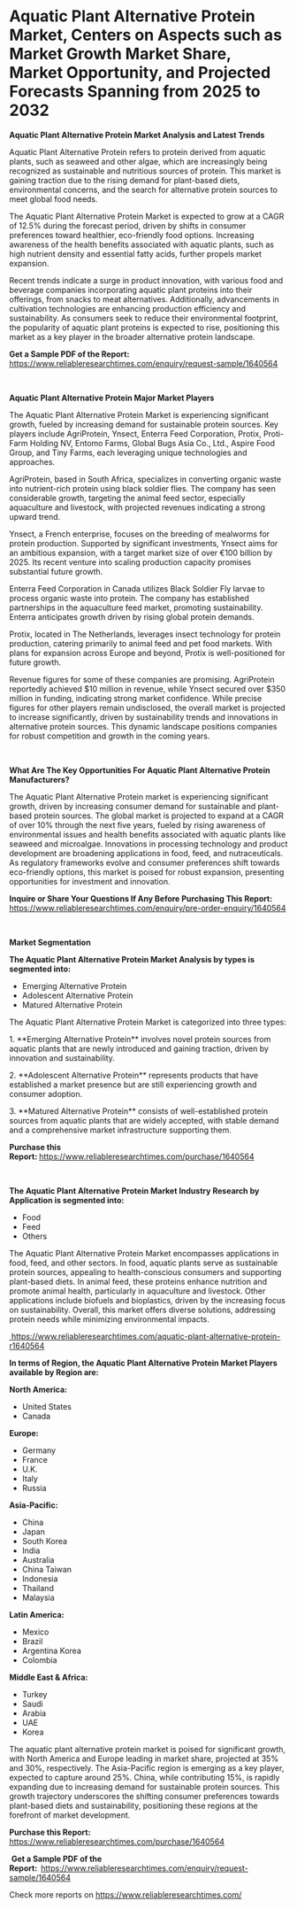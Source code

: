 <p><h1>Aquatic Plant Alternative Protein Market, Centers on Aspects such as Market Growth Market Share, Market Opportunity, and Projected Forecasts Spanning from 2025 to 2032</h1></p><p><strong>Aquatic Plant Alternative Protein Market Analysis and Latest Trends</strong></p>
<p><p>Aquatic Plant Alternative Protein refers to protein derived from aquatic plants, such as seaweed and other algae, which are increasingly being recognized as sustainable and nutritious sources of protein. This market is gaining traction due to the rising demand for plant-based diets, environmental concerns, and the search for alternative protein sources to meet global food needs.</p><p>The Aquatic Plant Alternative Protein Market is expected to grow at a CAGR of 12.5% during the forecast period, driven by shifts in consumer preferences toward healthier, eco-friendly food options. Increasing awareness of the health benefits associated with aquatic plants, such as high nutrient density and essential fatty acids, further propels market expansion. </p><p>Recent trends indicate a surge in product innovation, with various food and beverage companies incorporating aquatic plant proteins into their offerings, from snacks to meat alternatives. Additionally, advancements in cultivation technologies are enhancing production efficiency and sustainability. As consumers seek to reduce their environmental footprint, the popularity of aquatic plant proteins is expected to rise, positioning this market as a key player in the broader alternative protein landscape.</p></p>
<p><strong>Get a Sample PDF of the Report:&nbsp;</strong> <a href="https://www.reliableresearchtimes.com/enquiry/request-sample/1640564?utm_campaign=2304&utm_medium=2&utm_source=Github&utm_content=ia&utm_term=15022025&utm_id=aquatic-plant-alternative-protein">https://www.reliableresearchtimes.com/enquiry/request-sample/1640564</a></p>
<p>&nbsp;</p>
<p><strong>Aquatic Plant Alternative Protein Major Market Players</strong></p>
<p><p>The Aquatic Plant Alternative Protein Market is experiencing significant growth, fueled by increasing demand for sustainable protein sources. Key players include AgriProtein, Ynsect, Enterra Feed Corporation, Protix, Proti-Farm Holding NV, Entomo Farms, Global Bugs Asia Co., Ltd., Aspire Food Group, and Tiny Farms, each leveraging unique technologies and approaches.</p><p>AgriProtein, based in South Africa, specializes in converting organic waste into nutrient-rich protein using black soldier flies. The company has seen considerable growth, targeting the animal feed sector, especially aquaculture and livestock, with projected revenues indicating a strong upward trend. </p><p>Ynsect, a French enterprise, focuses on the breeding of mealworms for protein production. Supported by significant investments, Ynsect aims for an ambitious expansion, with a target market size of over €100 billion by 2025. Its recent venture into scaling production capacity promises substantial future growth.</p><p>Enterra Feed Corporation in Canada utilizes Black Soldier Fly larvae to process organic waste into protein. The company has established partnerships in the aquaculture feed market, promoting sustainability. Enterra anticipates growth driven by rising global protein demands.</p><p>Protix, located in The Netherlands, leverages insect technology for protein production, catering primarily to animal feed and pet food markets. With plans for expansion across Europe and beyond, Protix is well-positioned for future growth.</p><p>Revenue figures for some of these companies are promising. AgriProtein reportedly achieved $10 million in revenue, while Ynsect secured over $350 million in funding, indicating strong market confidence. While precise figures for other players remain undisclosed, the overall market is projected to increase significantly, driven by sustainability trends and innovations in alternative protein sources. This dynamic landscape positions companies for robust competition and growth in the coming years.</p></p>
<p>&nbsp;</p>
<p><strong>What Are The Key Opportunities For Aquatic Plant Alternative Protein Manufacturers?</strong></p>
<p><p>The Aquatic Plant Alternative Protein market is experiencing significant growth, driven by increasing consumer demand for sustainable and plant-based protein sources. The global market is projected to expand at a CAGR of over 10% through the next five years, fueled by rising awareness of environmental issues and health benefits associated with aquatic plants like seaweed and microalgae. Innovations in processing technology and product development are broadening applications in food, feed, and nutraceuticals. As regulatory frameworks evolve and consumer preferences shift towards eco-friendly options, this market is poised for robust expansion, presenting opportunities for investment and innovation.</p></p>
<p><strong>Inquire or Share Your Questions If Any Before Purchasing This Report:</strong> <a href="https://www.reliableresearchtimes.com/enquiry/pre-order-enquiry/1640564?utm_campaign=2304&utm_medium=2&utm_source=Github&utm_content=ia&utm_term=15022025&utm_id=aquatic-plant-alternative-protein">https://www.reliableresearchtimes.com/enquiry/pre-order-enquiry/1640564</a></p>
<p>&nbsp;</p>
<p><strong>Market Segmentation</strong></p>
<p><strong>The Aquatic Plant Alternative Protein Market Analysis by types is segmented into:</strong></p>
<p><ul><li>Emerging Alternative Protein</li><li>Adolescent Alternative Protein</li><li>Matured Alternative Protein</li></ul></p>
<p><p>The Aquatic Plant Alternative Protein Market is categorized into three types: </p><p>1. **Emerging Alternative Protein** involves novel protein sources from aquatic plants that are newly introduced and gaining traction, driven by innovation and sustainability. </p><p>2. **Adolescent Alternative Protein** represents products that have established a market presence but are still experiencing growth and consumer adoption. </p><p>3. **Matured Alternative Protein** consists of well-established protein sources from aquatic plants that are widely accepted, with stable demand and a comprehensive market infrastructure supporting them.</p></p>
<p><strong>Purchase this Report:&nbsp;</strong><a href="https://www.reliableresearchtimes.com/purchase/1640564?utm_campaign=2304&utm_medium=2&utm_source=Github&utm_content=ia&utm_term=15022025&utm_id=aquatic-plant-alternative-protein">https://www.reliableresearchtimes.com/purchase/1640564</a></p>
<p>&nbsp;</p>
<p><strong>The Aquatic Plant Alternative Protein Market Industry Research by Application is segmented into:</strong></p>
<p><ul><li>Food</li><li>Feed</li><li>Others</li></ul></p>
<p><p>The Aquatic Plant Alternative Protein Market encompasses applications in food, feed, and other sectors. In food, aquatic plants serve as sustainable protein sources, appealing to health-conscious consumers and supporting plant-based diets. In animal feed, these proteins enhance nutrition and promote animal health, particularly in aquaculture and livestock. Other applications include biofuels and bioplastics, driven by the increasing focus on sustainability. Overall, this market offers diverse solutions, addressing protein needs while minimizing environmental impacts.</p></p>
<p><a href="https://www.reliableresearchtimes.com/aquatic-plant-alternative-protein-r1640564?utm_campaign=2304&utm_medium=2&utm_source=Github&utm_content=ia&utm_term=15022025&utm_id=aquatic-plant-alternative-protein">&nbsp;https://www.reliableresearchtimes.com/aquatic-plant-alternative-protein-r1640564</a></p>
<p><strong>In terms of Region, the Aquatic Plant Alternative Protein Market Players available by Region are:</strong></p>
<p>
    <p> <strong> North America: </strong>
        <ul>
            <li>United States</li>
            <li>Canada</li>
        </ul>
        </p> 
    <p> <strong> Europe: </strong>
        <ul>
            <li>Germany</li>
            <li>France</li>
            <li>U.K.</li>
            <li>Italy</li>
            <li>Russia</li>
        </ul>
        </p> 
    <p> <strong> Asia-Pacific: </strong>
        <ul>
            <li>China</li>
            <li>Japan</li>
            <li>South Korea</li>
            <li>India</li>
            <li>Australia</li>
            <li>China Taiwan</li>
            <li>Indonesia</li>
            <li>Thailand</li>
            <li>Malaysia</li>
        </ul>
        </p> 
    <p> <strong> Latin America: </strong>
        <ul>
            <li>Mexico</li>
            <li>Brazil</li>
            <li>Argentina Korea</li>
            <li>Colombia</li>
        </ul>
        </p> 
    <p> <strong> Middle East & Africa: </strong>
        <ul>
            <li>Turkey</li>
            <li>Saudi</li>
            <li>Arabia</li>
            <li>UAE</li>
            <li>Korea</li>
        </ul>
    </p>
    </p>
<p><p>The aquatic plant alternative protein market is poised for significant growth, with North America and Europe leading in market share, projected at 35% and 30%, respectively. The Asia-Pacific region is emerging as a key player, expected to capture around 25%. China, while contributing 15%, is rapidly expanding due to increasing demand for sustainable protein sources. This growth trajectory underscores the shifting consumer preferences towards plant-based diets and sustainability, positioning these regions at the forefront of market development.</p></p>
<p><strong>Purchase this Report: </strong><a href="https://www.reliableresearchtimes.com/purchase/1640564?utm_campaign=2304&utm_medium=2&utm_source=Github&utm_content=ia&utm_term=15022025&utm_id=aquatic-plant-alternative-protein">https://www.reliableresearchtimes.com/purchase/1640564</a></p>
<p>&nbsp;<strong>Get a Sample PDF of the Report:&nbsp;&nbsp;</strong><a href="https://www.reliableresearchtimes.com/enquiry/request-sample/1640564?utm_campaign=2304&utm_medium=2&utm_source=Github&utm_content=ia&utm_term=15022025&utm_id=aquatic-plant-alternative-protein">https://www.reliableresearchtimes.com/enquiry/request-sample/1640564</a></p>
<p><strong></strong></p>
<p>Check more reports on <a href="https://www.reliableresearchtimes.com/?utm_campaign=2304&utm_medium=2&utm_source=Github&utm_content=ia&utm_term=15022025&utm_id=aquatic-plant-alternative-protein">https://www.reliableresearchtimes.com/</a></p>